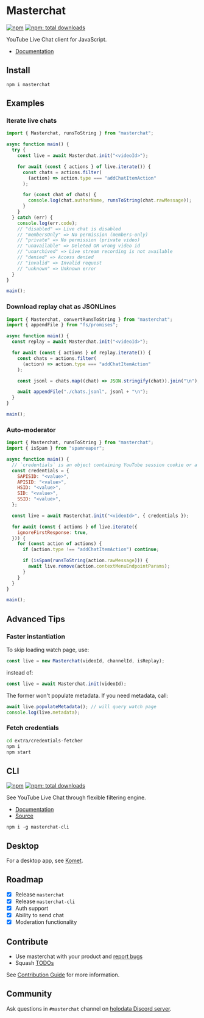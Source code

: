 # Masterchat

[![npm](https://badgen.net/npm/v/masterchat)](https://npmjs.org/package/masterchat)
[![npm: total downloads](https://badgen.net/npm/dt/masterchat)](https://npmjs.org/package/masterchat)

YouTube Live Chat client for JavaScript.

- [Documentation](https://holodata.github.io/masterchat/classes/index.Masterchat.html)

## Install

```
npm i masterchat
```

## Examples

### Iterate live chats

```js
import { Masterchat, runsToString } from "masterchat";

async function main() {
  try {
    const live = await Masterchat.init("<videoId>");

    for await (const { actions } of live.iterate()) {
      const chats = actions.filter(
        (action) => action.type === "addChatItemAction"
      );

      for (const chat of chats) {
        console.log(chat.authorName, runsToString(chat.rawMessage));
      }
    }
  } catch (err) {
    console.log(err.code);
    // "disabled" => Live chat is disabled
    // "membersOnly" => No permission (members-only)
    // "private" => No permission (private video)
    // "unavailable" => Deleted OR wrong video id
    // "unarchived" => Live stream recording is not available
    // "denied" => Access denied
    // "invalid" => Invalid request
    // "unknown" => Unknown error
  }
}

main();
```

### Download replay chat as JSONLines

```js
import { Masterchat, convertRunsToString } from "masterchat";
import { appendFile } from "fs/promises";

async function main() {
  const replay = await Masterchat.init("<videoId>");

  for await (const { actions } of replay.iterate()) {
    const chats = actions.filter(
      (action) => action.type === "addChatItemAction"
    );

    const jsonl = chats.map((chat) => JSON.stringify(chat)).join("\n");

    await appendFile("./chats.jsonl", jsonl + "\n");
  }
}

main();
```

### Auto-moderator

```js
import { Masterchat, runsToString } from "masterchat";
import { isSpam } from "spamreaper";

async function main() {
  // `credentials` is an object containing YouTube session cookie or a base64-encoded JSON string of them
  const credentials = {
    SAPISID: "<value>",
    APISID: "<value>",
    HSID: "<value>",
    SID: "<value>",
    SSID: "<value>",
  };

  const live = await Masterchat.init("<videoId>", { credentials });

  for await (const { actions } of live.iterate({
    ignoreFirstResponse: true,
  })) {
    for (const action of actions) {
      if (action.type !== "addChatItemAction") continue;

      if (isSpam(runsToString(action.rawMessage))) {
        await live.remove(action.contextMenuEndpointParams);
      }
    }
  }
}

main();
```

## Advanced Tips

### Faster instantiation

To skip loading watch page, use:

```js
const live = new Masterchat(videoId, channelId, isReplay);
```

instead of:

```js
const live = await Masterchat.init(videoId);
```

The former won't populate metadata. If you need metadata, call:

```js
await live.populateMetadata(); // will query watch page
console.log(live.metadata);
```

### Fetch credentials

```bash
cd extra/credentials-fetcher
npm i
npm start
```

## CLI

[![npm](https://badgen.net/npm/v/masterchat-cli)](https://npmjs.org/package/masterchat-cli)
[![npm: total downloads](https://badgen.net/npm/dt/masterchat-cli)](https://npmjs.org/package/masterchat-cli)

See YouTube Live Chat through flexible filtering engine.

- [Documentation](https://github.com/holodata/masterchat-cli/blob/master/README.md)
- [Source](https://github.com/holodata/masterchat-cli)

```
npm i -g masterchat-cli
```

## Desktop

For a desktop app, see [Komet](https://github.com/holodata/komet).

## Roadmap

- [x] Release `masterchat`
- [x] Release `masterchat-cli`
- [x] Auth support
- [x] Ability to send chat
- [x] Moderation functionality

## Contribute

- Use masterchat with your product and [report bugs](https://github.com/holodata/masterchat/issues/new)
- Squash [TODOs](https://github.com/holodata/masterchat/search?l=TypeScript&q=TODO)

See [Contribution Guide](./CONTRIBUTING.md) for more information.

## Community

Ask questions in `#masterchat` channel on [holodata Discord server](https://holodata.org/discord).
